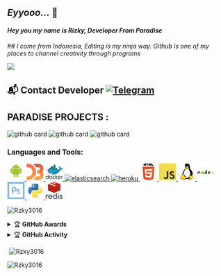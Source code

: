 ## <i>Eyyooo...</i> 👋
#### <i>Hey you my name is Rizky, Developer From Paradise


</i>
## <i>I come from Indonesia, Editing is my ninja way. Github is one of my places to channel creativity through programs</i>
<p align="left"> <a href="https://t.me/paradiseuserbot"><img src="https://img.shields.io/badge/Group%20Support%3F-click here-black?&style=flat-square?&logo=telegram" width=125px></a></p>

## 📬 Contact Developer [![Telegram](https://img.shields.io/badge/telegram-1b77FF.svg?style=for-the-badge&logo=telegram)](https://t.me/Nopegoodloking) 

## PARADISE PROJECTS :
![github card](https://github-readme-stats.vercel.app/api/pin/?username=Rzky3016&repo=Paradise-Userbot&theme=dark)
![github card](https://github-readme-stats.vercel.app/api/pin/?username=Rzky3016&repo=Paradise-Music&theme=dark)
![github card](https://github-readme-stats.vercel.app/api/pin/?username=Rzky3016&repo=ParadiseManager&theme=dark)


<h3 align="left">Languages and Tools:</h3>
<p align="left"> <a href="https://developer.android.com" target="_blank"> <img src="https://raw.githubusercontent.com/devicons/devicon/master/icons/android/android-original-wordmark.svg" alt="android" width="40" height="40"/> </a> <a href="https://d3js.org/" target="_blank"> <img src="https://raw.githubusercontent.com/devicons/devicon/master/icons/d3js/d3js-original.svg" alt="d3js" width="40" height="40"/> </a> <a href="https://www.docker.com/" target="_blank"> <img src="https://raw.githubusercontent.com/devicons/devicon/master/icons/docker/docker-original-wordmark.svg" alt="docker" width="40" height="40"/> </a> <a href="https://www.elastic.co" target="_blank"> <img src="https://www.vectorlogo.zone/logos/elastic/elastic-icon.svg" alt="elasticsearch" width="40" height="40"/> </a> <a href="https://heroku.com" target="_blank"> <img src="https://www.vectorlogo.zone/logos/heroku/heroku-icon.svg" alt="heroku" width="40" height="40"/> </a> <a href="https://www.w3.org/html/" target="_blank"> <img src="https://raw.githubusercontent.com/devicons/devicon/master/icons/html5/html5-original-wordmark.svg" alt="html5" width="40" height="40"/> </a> <a href="https://developer.mozilla.org/en-US/docs/Web/JavaScript" target="_blank"> <img src="https://raw.githubusercontent.com/devicons/devicon/master/icons/javascript/javascript-original.svg" alt="javascript" width="40" height="40"/> </a> <a href="https://www.linux.org/" target="_blank"> <img src="https://raw.githubusercontent.com/devicons/devicon/master/icons/linux/linux-original.svg" alt="linux" width="40" height="40"/> </a> <a href="https://nodejs.org" target="_blank"> <img src="https://raw.githubusercontent.com/devicons/devicon/master/icons/nodejs/nodejs-original-wordmark.svg" alt="nodejs" width="40" height="40"/> </a> <a href="https://www.photoshop.com/en" target="_blank"> <img src="https://raw.githubusercontent.com/devicons/devicon/master/icons/photoshop/photoshop-line.svg" alt="photoshop" width="40" height="40"/> </a> <a href="https://www.python.org" target="_blank"> <img src="https://raw.githubusercontent.com/devicons/devicon/master/icons/python/python-original.svg" alt="python" width="40" height="40"/> </a> <a href="https://redis.io" target="_blank"> <img src="https://raw.githubusercontent.com/devicons/devicon/master/icons/redis/redis-original-wordmark.svg" alt="redis" width="40" height="40"/> </a> </p>

<p align="left"> <img src="https://komarev.com/ghpvc/?username=Rzky3016&label=Profile%20views&color=0e75b6&style=flat" alt="Rzky3016" /> </p>
<details>
    <summary>&#127942 <b>GitHub Awards</b></summary><br/>

![Github Trophy](https://github-profile-trophy.vercel.app/?username=phaticusthiccy)

</details>

<details>
    <summary>&#127942 <b>GitHub Activity</b></summary><br/>

![Metrics](https://metrics.lecoq.io/Rzky3016?template=classic&repositories.forks=true&languages=1&languages.colors=github&languages.threshold=0%25&config.timezone=Asia%2FJakarta)

</details>
<p>&nbsp;<img align="center" src="https://github-readme-stats.vercel.app/api?username=Rzky3016&show_icons=true&locale=en" alt="Rzky3016" /></p>

<p><img align="left" src="https://github-readme-stats.vercel.app/api/top-langs?username=Rzky3016&show_icons=true&locale=en&layout=compact" alt="Rzky3016" /></p>

